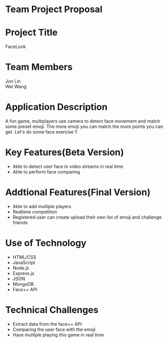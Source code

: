# Team Project Proposal

# Project Title
FaceLook

# Team Members
Jun Lin <br />
Wei Wang<br />




# Application Description
A fun game, multiplayers use camera to detect face movement and match some preset emoji. The more emoji you can match the more points you can get. Let's do some face exercise !!





# Key Features(Beta Version)

- Able to detect user face  in video streams in real time<br />
- Able to perform face comparing <br />






# Addtional Features(Final Version)
- Able to add multiple players<br />
- Realtime competition<br />
- Registered user can create upload their own list of emoji and challenge friends <br />




# Use of Technology

- HTML/CSS
- JavaScript
- Node.js
- Express.js
- JSON
- MongoDB
- Face++ API


# Technical Challenges

- Extract data from the face++ API
- Comparing the user face with the emoji 
- Have multiple playing this game in real time

